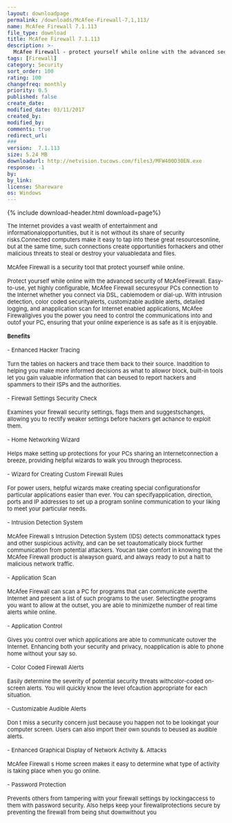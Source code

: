 ```yaml
---
layout: downloadpage
permalink: /downloads/McAfee-Firewall-7,1,113/
name: McAfee Firewall 7.1.113
file_type: download
title: McAfee Firewall 7.1.113
description: >-
  McAfee Firewall - protect yourself while online with the advanced security of McAfee Firewall
tags: [Firewall]
category: Security
sort_order: 100
rating: 100
changefreq: monthly
priority: 0.5
published: false
create_date: 
modified_date: 03/11/2017
created_by: 
modified_by: 
comments: true
redirect_url: 
### 
version:  7.1.113
size: 5.24 MB
downloadurl: http://netvision.tucows.com/files3/MFW400D30EN.exe
response: -1
by: 
by_link: 
license: Shareware
os: Windows
---
```


{% include download-header.html download=page%}

<p style="fix-download-text !important">
<p><font size="2"><p>The Internet provides a vast wealth of entertainment and informationalopportunities, but it is not without its share of security risks.Connected computers make it easy to tap into these great resourcesonline, but at the same time, such connections create opportunities forhackers and other malicious threats to steal or destroy your valuabledata and files. <br />
<br />
McAfee Firewall is a security tool that protect yourself while online.<br />
<br />
Protect yourself while online with the advanced security of McAfeeFirewall. Easy-to-use, yet highly configurable, McAfee Firewall securesyour PCs connection to the Internet whether you connect via DSL, cablemodem or dial-up. With intrusion detection, color coded securityalerts, customizable audible alerts, detailed logging, and anapplication scan for Internet enabled applications, McAfee Firewallgives you the power you need to control the communications into and outof your PC, ensuring that your online experience is as safe as it is enjoyable.<br />
<br />
<strong>Benefits</strong> <br />
<br />
- Enhanced Hacker Tracing<br />
<br />
Turn the tables on hackers and trace them back to their source. Inaddition to helping you make more informed decisions as what to allowor block, built-in tools let you gain valuable information that can beused to report hackers and spammers to their ISPs and the authorities.<br />
<br />
- Firewall Settings Security Check<br />
<br />
Examines your firewall security settings, flags them and suggestschanges, allowing you to rectify weaker settings before hackers get achance to exploit them.<br />
<br />
- Home Networking Wizard<br />
<br />
Helps make setting up protections for your PCs sharing an Internetconnection a breeze, providing helpful wizards to walk you through theprocess.<br />
<br />
- Wizard for Creating Custom Firewall Rules<br />
<br />
For power users, helpful wizards make creating special configurationsfor particular applications easier than ever. You can specifyapplication, direction, ports and IP addresses to set up a program sonline communication to your liking to meet your particular needs.<br />
<br />
- Intrusion Detection System<br />
<br />
McAfee Firewall s Intrusion Detection System (IDS) detects commonattack types and other suspicious activity, and can be set toautomatically block further communication from potential attackers. Youcan take comfort in knowing that the McAfee Firewall product is alwayson guard, and always ready to put a halt to malicious network traffic.<br />
<br />
- Application Scan<br />
<br />
McAfee Firewall can scan a PC for programs that can communicate overthe Internet and present a list of such programs to the user. Selectingthe programs you want to allow at the outset, you are able to minimizethe number of real time alerts while online.<br />
<br />
- Application Control<br />
<br />
Gives you control over which applications are able to communicate outover the Internet. Enhancing both your security and privacy, noapplication is able to phone home without your say so.<br />
<br />
- Color Coded Firewall Alerts<br />
<br />
Easily determine the severity of potential security threats withcolor-coded on-screen alerts. You will quickly know the level ofcaution appropriate for each situation.<br />
<br />
- Customizable Audible Alerts<br />
<br />
Don t miss a security concern just because you happen not to be lookingat your computer screen. Users can also import their own sounds to beused as audible alerts.<br />
<br />
- Enhanced Graphical Display of Network Activity &amp;. Attacks<br />
<br />
McAfee Firewall s Home screen makes it easy to determine what type of activity is taking place when you go online.<br />
<br />
- Password Protection<br />
<br />
Prevents others from tampering with your firewall settings by lockingaccess to them with password security. Also helps keep your firewallprotections secure by preventing the firewall from being shut downwithout you</p></p></p>
